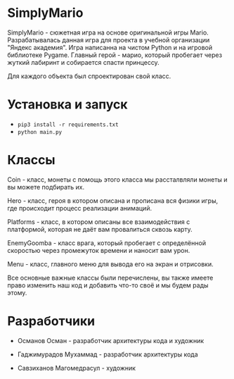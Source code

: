 # SimplyMario
SimplyMario - сюжетная игра на основе оригинальной игры Mario. Разрабатывалась данная игра для проекта в учебной организации "Яндекс академия". Игра написанна на чистом Python и на игровой библиотеке Pygame. Главный герой - марио, который пробегает через жуткий лабиринт и собирается спасти принцессу.

Для каждого объекта был спроектирован свой класс.

# Установка и запуск

- ``` pip3 install -r requirements.txt ```
- ``` python main.py ```

# Классы
Coin - класс, монеты с помощь этого класса мы рассталвляли монеты и вы можете подбирать их.

Hero - класс, героя в котором описана и прописана вся физики игры, где происходит процесс реализации анимаций.

Platforms - класс, в котором описаны все взаимодействия с платформой, которая не даёт вам провалиться сквозь карту.

EnemyGoomba - класс врага, который пробегает с определённой скоростью через промежуток времени и наносит вам урон.

Menu - класс, главного меню для вывода его на экран и отрисовки.

Все основные важные классы были перечислены, вы также имеете право изменить наш код и добавить что-то своё и мы будем рады этому.

# Разработчики

- Османов Осман - разработчик архитектуры кода и художник

- Гаджимурадов Мухаммад - разработчик архитектуры кода

- Савзиханов Магомедрасул - художник

